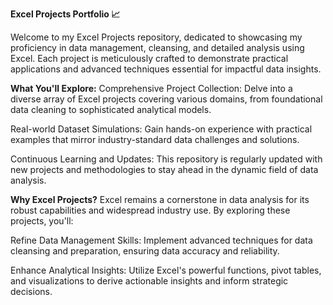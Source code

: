 **Excel Projects Portfolio 📈**

Welcome to my Excel Projects repository, dedicated to showcasing my proficiency in data management, cleansing, and detailed analysis using Excel. Each project is meticulously crafted to demonstrate practical applications and advanced techniques essential for impactful data insights.

**What You'll Explore:**
Comprehensive Project Collection: Delve into a diverse array of Excel projects covering various domains, from foundational data cleaning to sophisticated analytical models.

Real-world Dataset Simulations: Gain hands-on experience with practical examples that mirror industry-standard data challenges and solutions.

Continuous Learning and Updates: This repository is regularly updated with new projects and methodologies to stay ahead in the dynamic field of data analysis.

**Why Excel Projects?**
Excel remains a cornerstone in data analysis for its robust capabilities and widespread industry use. By exploring these projects, you'll:

Refine Data Management Skills: Implement advanced techniques for data cleansing and preparation, ensuring data accuracy and reliability.

Enhance Analytical Insights: Utilize Excel's powerful functions, pivot tables, and visualizations to derive actionable insights and inform strategic decisions.

